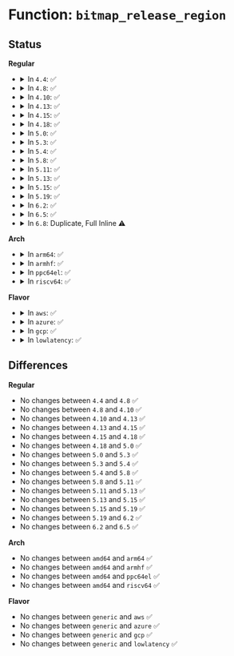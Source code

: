 # Function: <code>bitmap_release_region</code>

## Status
<b>Regular</b>
<ul>
<li>
<details>
<summary>In <code>4.4</code>: ✅</summary>

```c
void bitmap_release_region(long unsigned int *bitmap, unsigned int pos, int order);
```

**Collision:** Unique Global

**Inline:** No

**Transformation:** False

**Instances:**

```
In lib/bitmap.c (ffffffff813f92d0)
Location: lib/bitmap.c:1037
Inline: False
Direct callers:
  - drivers/iommu/intel_irq_remapping.c:intel_free_irq_resources
```
**Symbols:**

```
ffffffff813f92d0-ffffffff813f92e0: bitmap_release_region (STB_GLOBAL)
```
</details>
</li>
<li>
<details>
<summary>In <code>4.8</code>: ✅</summary>

```c
void bitmap_release_region(long unsigned int *bitmap, unsigned int pos, int order);
```

**Collision:** Unique Global

**Inline:** No

**Transformation:** False

**Instances:**

```
In lib/bitmap.c (ffffffff814401b0)
Location: lib/bitmap.c:1039
Inline: False
Direct callers:
  - drivers/iommu/intel_irq_remapping.c:intel_free_irq_resources
```
**Symbols:**

```
ffffffff814401b0-ffffffff814401c0: bitmap_release_region (STB_GLOBAL)
```
</details>
</li>
<li>
<details>
<summary>In <code>4.10</code>: ✅</summary>

```c
void bitmap_release_region(long unsigned int *bitmap, unsigned int pos, int order);
```

**Collision:** Unique Global

**Inline:** No

**Transformation:** False

**Instances:**

```
In lib/bitmap.c (ffffffff8145d2b0)
Location: lib/bitmap.c:1081
Inline: False
Direct callers:
  - drivers/iommu/intel_irq_remapping.c:intel_free_irq_resources
```
**Symbols:**

```
ffffffff8145d2b0-ffffffff8145d2c0: bitmap_release_region (STB_GLOBAL)
```
</details>
</li>
<li>
<details>
<summary>In <code>4.13</code>: ✅</summary>

```c
void bitmap_release_region(long unsigned int *bitmap, unsigned int pos, int order);
```

**Collision:** Unique Global

**Inline:** No

**Transformation:** False

**Instances:**

```
In lib/bitmap.c (ffffffff81462540)
Location: lib/bitmap.c:1087
Inline: False
Direct callers:
  - drivers/pci/endpoint/pci-epc-mem.c:pci_epc_mem_free_addr
  - drivers/pci/endpoint/pci-epc-mem.c:pci_epc_mem_alloc_addr
  - drivers/iommu/intel_irq_remapping.c:intel_free_irq_resources
```
**Symbols:**

```
ffffffff81462540-ffffffff81462550: bitmap_release_region (STB_GLOBAL)
```
</details>
</li>
<li>
<details>
<summary>In <code>4.15</code>: ✅</summary>

```c
void bitmap_release_region(long unsigned int *bitmap, unsigned int pos, int order);
```

**Collision:** Unique Global

**Inline:** No

**Transformation:** False

**Instances:**

```
In lib/bitmap.c (ffffffff8148e420)
Location: lib/bitmap.c:1083
Inline: False
Direct callers:
  - drivers/pci/endpoint/pci-epc-mem.c:pci_epc_mem_free_addr
  - drivers/pci/endpoint/pci-epc-mem.c:pci_epc_mem_alloc_addr
  - drivers/iommu/intel_irq_remapping.c:intel_free_irq_resources
```
**Symbols:**

```
ffffffff8148e420-ffffffff8148e430: bitmap_release_region (STB_GLOBAL)
```
</details>
</li>
<li>
<details>
<summary>In <code>4.18</code>: ✅</summary>

```c
void bitmap_release_region(long unsigned int *bitmap, unsigned int pos, int order);
```

**Collision:** Unique Global

**Inline:** No

**Transformation:** False

**Instances:**

```
In lib/bitmap.c (ffffffff814c30a0)
Location: lib/bitmap.c:1080
Inline: False
Direct callers:
  - drivers/pci/endpoint/pci-epc-mem.c:pci_epc_mem_free_addr
  - drivers/pci/endpoint/pci-epc-mem.c:pci_epc_mem_alloc_addr
  - drivers/pci/controller/dwc/pcie-designware-host.c:dw_pcie_irq_domain_free
  - drivers/iommu/intel_irq_remapping.c:intel_free_irq_resources
```
**Symbols:**

```
ffffffff814c30a0-ffffffff814c30b0: bitmap_release_region (STB_GLOBAL)
```
</details>
</li>
<li>
<details>
<summary>In <code>5.0</code>: ✅</summary>

```c
void bitmap_release_region(long unsigned int *bitmap, unsigned int pos, int order);
```

**Collision:** Unique Global

**Inline:** No

**Transformation:** False

**Instances:**

```
In lib/bitmap.c (ffffffff814d7750)
Location: lib/bitmap.c:1075
Inline: False
Direct callers:
  - drivers/pci/endpoint/pci-epc-mem.c:pci_epc_mem_free_addr
  - drivers/pci/endpoint/pci-epc-mem.c:pci_epc_mem_alloc_addr
  - drivers/pci/controller/dwc/pcie-designware-host.c:dw_pcie_irq_domain_free
  - drivers/iommu/intel_irq_remapping.c:intel_free_irq_resources
```
**Symbols:**

```
ffffffff814d7750-ffffffff814d7760: bitmap_release_region (STB_GLOBAL)
```
</details>
</li>
<li>
<details>
<summary>In <code>5.3</code>: ✅</summary>

```c
void bitmap_release_region(long unsigned int *bitmap, unsigned int pos, int order);
```

**Collision:** Unique Global

**Inline:** No

**Transformation:** False

**Instances:**

```
In lib/bitmap.c (ffffffff81503620)
Location: lib/bitmap.c:1103
Inline: False
Direct callers:
  - kernel/dma/coherent.c:__dma_release_from_coherent
  - drivers/pci/endpoint/pci-epc-mem.c:pci_epc_mem_free_addr
  - drivers/pci/endpoint/pci-epc-mem.c:pci_epc_mem_alloc_addr
  - drivers/pci/controller/dwc/pcie-designware-host.c:dw_pcie_irq_domain_free
  - drivers/iommu/intel_irq_remapping.c:intel_free_irq_resources
```
**Symbols:**

```
ffffffff81503620-ffffffff81503630: bitmap_release_region (STB_GLOBAL)
```
</details>
</li>
<li>
<details>
<summary>In <code>5.4</code>: ✅</summary>

```c
void bitmap_release_region(long unsigned int *bitmap, unsigned int pos, int order);
```

**Collision:** Unique Global

**Inline:** No

**Transformation:** False

**Instances:**

```
In lib/bitmap.c (ffffffff815215c0)
Location: lib/bitmap.c:1123
Inline: False
Direct callers:
  - drivers/pci/endpoint/pci-epc-mem.c:pci_epc_mem_free_addr
  - drivers/pci/endpoint/pci-epc-mem.c:pci_epc_mem_alloc_addr
  - drivers/pci/controller/dwc/pcie-designware-host.c:dw_pcie_irq_domain_free
  - drivers/iommu/intel_irq_remapping.c:intel_free_irq_resources
```
**Symbols:**

```
ffffffff815215c0-ffffffff815215d0: bitmap_release_region (STB_GLOBAL)
```
</details>
</li>
<li>
<details>
<summary>In <code>5.8</code>: ✅</summary>

```c
void bitmap_release_region(long unsigned int *bitmap, unsigned int pos, int order);
```

**Collision:** Unique Global

**Inline:** No

**Transformation:** False

**Instances:**

```
In lib/bitmap.c (ffffffff81584e20)
Location: lib/bitmap.c:1198
Inline: False
Direct callers:
  - drivers/pci/endpoint/pci-epc-mem.c:pci_epc_mem_free_addr
  - drivers/pci/endpoint/pci-epc-mem.c:pci_epc_mem_alloc_addr
  - drivers/pci/controller/dwc/pcie-designware-host.c:dw_pcie_irq_domain_free
  - drivers/iommu/intel/irq_remapping.c:intel_free_irq_resources
```
**Symbols:**

```
ffffffff81584e20-ffffffff81584e79: bitmap_release_region (STB_GLOBAL)
```
</details>
</li>
<li>
<details>
<summary>In <code>5.11</code>: ✅</summary>

```c
void bitmap_release_region(long unsigned int *bitmap, unsigned int pos, int order);
```

**Collision:** Unique Global

**Inline:** No

**Transformation:** False

**Instances:**

```
In lib/bitmap.c (ffffffff815a1f20)
Location: lib/bitmap.c:1198
Inline: False
Direct callers:
  - drivers/pci/endpoint/pci-epc-mem.c:pci_epc_mem_free_addr
  - drivers/pci/endpoint/pci-epc-mem.c:pci_epc_mem_alloc_addr
  - drivers/pci/controller/dwc/pcie-designware-host.c:dw_pcie_irq_domain_free
  - drivers/iommu/intel/irq_remapping.c:intel_free_irq_resources
```
**Symbols:**

```
ffffffff815a1f20-ffffffff815a1f79: bitmap_release_region (STB_GLOBAL)
```
</details>
</li>
<li>
<details>
<summary>In <code>5.13</code>: ✅</summary>

```c
void bitmap_release_region(long unsigned int *bitmap, unsigned int pos, int order);
```

**Collision:** Unique Global

**Inline:** No

**Transformation:** False

**Instances:**

```
In lib/bitmap.c (ffffffff815a8e30)
Location: lib/bitmap.c:1209
Inline: False
Direct callers:
  - drivers/pci/endpoint/pci-epc-mem.c:pci_epc_mem_free_addr
  - drivers/pci/endpoint/pci-epc-mem.c:pci_epc_mem_alloc_addr
  - drivers/pci/controller/dwc/pcie-designware-host.c:dw_pcie_irq_domain_free
  - drivers/iommu/intel/irq_remapping.c:intel_free_irq_resources
```
**Symbols:**

```
ffffffff815a8e30-ffffffff815a8e88: bitmap_release_region (STB_GLOBAL)
```
</details>
</li>
<li>
<details>
<summary>In <code>5.15</code>: ✅</summary>

```c
void bitmap_release_region(long unsigned int *bitmap, unsigned int pos, int order);
```

**Collision:** Unique Global

**Inline:** No

**Transformation:** False

**Instances:**

```
In lib/bitmap.c (ffffffff81611800)
Location: lib/bitmap.c:1340
Inline: False
Direct callers:
  - drivers/pci/endpoint/pci-epc-mem.c:pci_epc_mem_free_addr
  - drivers/pci/endpoint/pci-epc-mem.c:pci_epc_mem_alloc_addr
  - drivers/pci/controller/dwc/pcie-designware-host.c:dw_pcie_irq_domain_free
  - drivers/iommu/intel/irq_remapping.c:intel_free_irq_resources
```
**Symbols:**

```
ffffffff81611800-ffffffff81611810: bitmap_release_region (STB_GLOBAL)
```
</details>
</li>
<li>
<details>
<summary>In <code>5.19</code>: ✅</summary>

```c
void bitmap_release_region(long unsigned int *bitmap, unsigned int pos, int order);
```

**Collision:** Unique Global

**Inline:** No

**Transformation:** False

**Instances:**

```
In lib/bitmap.c (ffffffff816dd9c0)
Location: lib/bitmap.c:1357
Inline: False
Direct callers:
  - drivers/pci/endpoint/pci-epc-mem.c:pci_epc_mem_free_addr
  - drivers/pci/endpoint/pci-epc-mem.c:pci_epc_mem_alloc_addr
  - drivers/pci/controller/dwc/pcie-designware-host.c:dw_pcie_irq_domain_free
  - drivers/iommu/intel/irq_remapping.c:intel_free_irq_resources
```
**Symbols:**

```
ffffffff816dd9c0-ffffffff816dd9de: bitmap_release_region (STB_GLOBAL)
```
</details>
</li>
<li>
<details>
<summary>In <code>6.2</code>: ✅</summary>

```c
void bitmap_release_region(long unsigned int *bitmap, unsigned int pos, int order);
```

**Collision:** Unique Global

**Inline:** No

**Transformation:** False

**Instances:**

```
In lib/bitmap.c (ffffffff817cd920)
Location: lib/bitmap.c:1338
Inline: False
Direct callers:
  - drivers/pci/endpoint/pci-epc-mem.c:pci_epc_mem_free_addr
  - drivers/pci/endpoint/pci-epc-mem.c:pci_epc_mem_alloc_addr
  - drivers/pci/controller/dwc/pcie-designware-host.c:dw_pcie_irq_domain_free
  - drivers/iommu/intel/irq_remapping.c:intel_free_irq_resources
```
**Symbols:**

```
ffffffff817cd920-ffffffff817cd93e: bitmap_release_region (STB_GLOBAL)
```
</details>
</li>
<li>
<details>
<summary>In <code>6.5</code>: ✅</summary>

```c
void bitmap_release_region(long unsigned int *bitmap, unsigned int pos, int order);
```

**Collision:** Unique Global

**Inline:** No

**Transformation:** False

**Instances:**

```
In lib/bitmap.c (ffffffff8180bda0)
Location: lib/bitmap.c:1338
Inline: False
Direct callers:
  - drivers/pci/endpoint/pci-epc-mem.c:pci_epc_mem_free_addr
  - drivers/pci/endpoint/pci-epc-mem.c:pci_epc_mem_alloc_addr
  - drivers/pci/controller/dwc/pcie-designware-host.c:dw_pcie_irq_domain_free
  - drivers/iommu/intel/irq_remapping.c:intel_free_irq_resources
```
**Symbols:**

```
ffffffff8180bda0-ffffffff8180bdbe: bitmap_release_region (STB_GLOBAL)
```
</details>
</li>
<li>
<details>
<summary>In <code>6.8</code>: Duplicate, Full Inline ⚠️</summary>

**Collision:** Static Duplication

**Inline:** Full

**Transformation:** False

**Instances:**

```
In drivers/pci/endpoint/pci-epc-mem.c (ffffffff819b1bf6)
Location: include/linux/bitmap.h:507
Inline: True
Inline callers:
  - drivers/pci/endpoint/pci-epc-mem.c:pci_epc_mem_free_addr
  - drivers/pci/endpoint/pci-epc-mem.c:pci_epc_mem_alloc_addr
```
```
In drivers/pci/controller/dwc/pcie-designware-host.c (ffffffff819b4929)
Location: include/linux/bitmap.h:507
Inline: True
Inline callers:
  - drivers/pci/controller/dwc/pcie-designware-host.c:dw_pcie_irq_domain_free
```
```
In drivers/iommu/intel/irq_remapping.c (ffffffff81b6e9e8)
Location: include/linux/bitmap.h:507
Inline: True
```
</details>
</li>
</ul>
<b>Arch</b>
<ul>
<li>
<details>
<summary>In <code>arm64</code>: ✅</summary>

```c
void bitmap_release_region(long unsigned int *bitmap, unsigned int pos, int order);
```

**Collision:** Unique Global

**Inline:** No

**Transformation:** False

**Instances:**

```
In lib/bitmap.c (ffff80001062ace0)
Location: lib/bitmap.c:1123
Inline: False
Direct callers:
  - kernel/dma/coherent.c:__dma_release_from_coherent
  - drivers/irqchip/irq-gic-v3-its.c:its_irq_domain_free
  - drivers/irqchip/irq-gic-v3-its.c:its_irq_domain_free
  - drivers/pci/endpoint/pci-epc-mem.c:pci_epc_mem_free_addr
  - drivers/pci/endpoint/pci-epc-mem.c:pci_epc_mem_alloc_addr
  - drivers/pci/controller/pcie-xilinx-nwl.c:nwl_irq_domain_free
  - drivers/pci/controller/dwc/pcie-designware-host.c:dw_pcie_irq_domain_free
  - drivers/perf/qcom_l3_pmu.c:qcom_l3_cache__event_del
```
**Symbols:**

```
ffff80001062ace0-ffff80001062acf8: bitmap_release_region (STB_GLOBAL)
```
</details>
</li>
<li>
<details>
<summary>In <code>armhf</code>: ✅</summary>

```c
void bitmap_release_region(long unsigned int *bitmap, unsigned int pos, int order);
```

**Collision:** Unique Global

**Inline:** No

**Transformation:** False

**Instances:**

```
In lib/bitmap.c (c07d1f0c)
Location: lib/bitmap.c:1123
Inline: False
Direct callers:
  - kernel/dma/coherent.c:__dma_release_from_coherent
  - drivers/irqchip/irq-gic-v2m.c:gicv2m_unalloc_msi
  - drivers/irqchip/irq-gic-v3-mbi.c:mbi_free_msi
  - drivers/irqchip/irq-gic-v3-its.c:its_irq_domain_free
  - drivers/irqchip/irq-gic-v3-its.c:its_irq_domain_free
  - drivers/pci/endpoint/pci-epc-mem.c:pci_epc_mem_free_addr
  - drivers/pci/endpoint/pci-epc-mem.c:pci_epc_mem_alloc_addr
  - drivers/pci/controller/dwc/pcie-designware-host.c:dw_pcie_irq_domain_free
```
**Symbols:**

```
c07d1f0c-c07d1f24: bitmap_release_region (STB_GLOBAL)
```
</details>
</li>
<li>
<details>
<summary>In <code>ppc64el</code>: ✅</summary>

```c
void bitmap_release_region(long unsigned int *bitmap, unsigned int pos, int order);
```

**Collision:** Unique Global

**Inline:** No

**Transformation:** False

**Instances:**

```
In lib/bitmap.c (c0000000007ccf80)
Location: lib/bitmap.c:1123
Inline: False
Direct callers:
  - arch/powerpc/sysdev/msi_bitmap.c:msi_bitmap_reserve_dt_hwirqs
  - kernel/dma/coherent.c:__dma_release_from_coherent
  - drivers/pci/endpoint/pci-epc-mem.c:pci_epc_mem_free_addr
  - drivers/pci/endpoint/pci-epc-mem.c:pci_epc_mem_alloc_addr
```
**Symbols:**

```
c0000000007ccf80-c0000000007ccf90: bitmap_release_region (STB_GLOBAL)
```
</details>
</li>
<li>
<details>
<summary>In <code>riscv64</code>: ✅</summary>

```c
void bitmap_release_region(long unsigned int *bitmap, unsigned int pos, int order);
```

**Collision:** Unique Global

**Inline:** No

**Transformation:** False

**Instances:**

```
In lib/bitmap.c (ffffffe00045b5d4)
Location: lib/bitmap.c:1123
Inline: False
Direct callers:
  - kernel/dma/coherent.c:__dma_release_from_coherent
  - drivers/pci/endpoint/pci-epc-mem.c:pci_epc_mem_free_addr
  - drivers/pci/endpoint/pci-epc-mem.c:pci_epc_mem_alloc_addr
  - drivers/pci/controller/dwc/pcie-designware-host.c:dw_pcie_irq_domain_free
```
**Symbols:**

```
ffffffe00045b5d4-ffffffe00045b5ee: bitmap_release_region (STB_GLOBAL)
```
</details>
</li>
</ul>
<b>Flavor</b>
<ul>
<li>
<details>
<summary>In <code>aws</code>: ✅</summary>

```c
void bitmap_release_region(long unsigned int *bitmap, unsigned int pos, int order);
```

**Collision:** Unique Global

**Inline:** No

**Transformation:** False

**Instances:**

```
In lib/bitmap.c (ffffffff81519ba0)
Location: lib/bitmap.c:1123
Inline: False
Direct callers:
  - drivers/pci/endpoint/pci-epc-mem.c:pci_epc_mem_free_addr
  - drivers/pci/endpoint/pci-epc-mem.c:pci_epc_mem_alloc_addr
  - drivers/pci/controller/dwc/pcie-designware-host.c:dw_pcie_irq_domain_free
  - drivers/iommu/intel_irq_remapping.c:intel_free_irq_resources
```
**Symbols:**

```
ffffffff81519ba0-ffffffff81519bb0: bitmap_release_region (STB_GLOBAL)
```
</details>
</li>
<li>
<details>
<summary>In <code>azure</code>: ✅</summary>

```c
void bitmap_release_region(long unsigned int *bitmap, unsigned int pos, int order);
```

**Collision:** Unique Global

**Inline:** No

**Transformation:** False

**Instances:**

```
In lib/bitmap.c (ffffffff81509e90)
Location: lib/bitmap.c:1123
Inline: False
Direct callers:
  - drivers/pci/endpoint/pci-epc-mem.c:pci_epc_mem_free_addr
  - drivers/pci/endpoint/pci-epc-mem.c:pci_epc_mem_alloc_addr
  - drivers/pci/controller/dwc/pcie-designware-host.c:dw_pcie_irq_domain_free
  - drivers/iommu/intel_irq_remapping.c:intel_free_irq_resources
```
**Symbols:**

```
ffffffff81509e90-ffffffff81509ea0: bitmap_release_region (STB_GLOBAL)
```
</details>
</li>
<li>
<details>
<summary>In <code>gcp</code>: ✅</summary>

```c
void bitmap_release_region(long unsigned int *bitmap, unsigned int pos, int order);
```

**Collision:** Unique Global

**Inline:** No

**Transformation:** False

**Instances:**

```
In lib/bitmap.c (ffffffff81515c30)
Location: lib/bitmap.c:1123
Inline: False
Direct callers:
  - drivers/pci/endpoint/pci-epc-mem.c:pci_epc_mem_free_addr
  - drivers/pci/endpoint/pci-epc-mem.c:pci_epc_mem_alloc_addr
  - drivers/pci/controller/dwc/pcie-designware-host.c:dw_pcie_irq_domain_free
  - drivers/iommu/intel_irq_remapping.c:intel_free_irq_resources
```
**Symbols:**

```
ffffffff81515c30-ffffffff81515c40: bitmap_release_region (STB_GLOBAL)
```
</details>
</li>
<li>
<details>
<summary>In <code>lowlatency</code>: ✅</summary>

```c
void bitmap_release_region(long unsigned int *bitmap, unsigned int pos, int order);
```

**Collision:** Unique Global

**Inline:** No

**Transformation:** False

**Instances:**

```
In lib/bitmap.c (ffffffff8152f3c0)
Location: lib/bitmap.c:1123
Inline: False
Direct callers:
  - drivers/pci/endpoint/pci-epc-mem.c:pci_epc_mem_free_addr
  - drivers/pci/endpoint/pci-epc-mem.c:pci_epc_mem_alloc_addr
  - drivers/pci/controller/dwc/pcie-designware-host.c:dw_pcie_irq_domain_free
  - drivers/iommu/intel_irq_remapping.c:intel_free_irq_resources
```
**Symbols:**

```
ffffffff8152f3c0-ffffffff8152f3d0: bitmap_release_region (STB_GLOBAL)
```
</details>
</li>
</ul>

## Differences
<b>Regular</b>
<ul>
<li>
No changes between <code>4.4</code> and <code>4.8</code> ✅
</li>
<li>
No changes between <code>4.8</code> and <code>4.10</code> ✅
</li>
<li>
No changes between <code>4.10</code> and <code>4.13</code> ✅
</li>
<li>
No changes between <code>4.13</code> and <code>4.15</code> ✅
</li>
<li>
No changes between <code>4.15</code> and <code>4.18</code> ✅
</li>
<li>
No changes between <code>4.18</code> and <code>5.0</code> ✅
</li>
<li>
No changes between <code>5.0</code> and <code>5.3</code> ✅
</li>
<li>
No changes between <code>5.3</code> and <code>5.4</code> ✅
</li>
<li>
No changes between <code>5.4</code> and <code>5.8</code> ✅
</li>
<li>
No changes between <code>5.8</code> and <code>5.11</code> ✅
</li>
<li>
No changes between <code>5.11</code> and <code>5.13</code> ✅
</li>
<li>
No changes between <code>5.13</code> and <code>5.15</code> ✅
</li>
<li>
No changes between <code>5.15</code> and <code>5.19</code> ✅
</li>
<li>
No changes between <code>5.19</code> and <code>6.2</code> ✅
</li>
<li>
No changes between <code>6.2</code> and <code>6.5</code> ✅
</li>
</ul>
<b>Arch</b>
<ul>
<li>
No changes between <code>amd64</code> and <code>arm64</code> ✅
</li>
<li>
No changes between <code>amd64</code> and <code>armhf</code> ✅
</li>
<li>
No changes between <code>amd64</code> and <code>ppc64el</code> ✅
</li>
<li>
No changes between <code>amd64</code> and <code>riscv64</code> ✅
</li>
</ul>
<b>Flavor</b>
<ul>
<li>
No changes between <code>generic</code> and <code>aws</code> ✅
</li>
<li>
No changes between <code>generic</code> and <code>azure</code> ✅
</li>
<li>
No changes between <code>generic</code> and <code>gcp</code> ✅
</li>
<li>
No changes between <code>generic</code> and <code>lowlatency</code> ✅
</li>
</ul>
